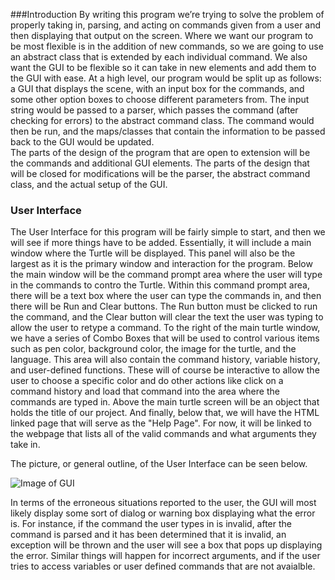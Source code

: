 ###Introduction
By writing this program we’re trying to solve the problem of properly taking in, parsing, and acting on commands given from a user and then displaying that output on the screen.  Where we want our program to be most flexible is in the addition of new commands, so we are going to use an abstract class that is extended by each individual command.  We also want the GUI to be flexible so it can take in new elements and add them to the GUI with ease.
At a high level, our program would be split up as follows: a GUI that displays the scene, with an input box for the commands, and some other option boxes to choose different parameters from.  The input string would be passed to a parser, which passes the command (after checking for errors) to the abstract command class.  The command would then be run, and the maps/classes that contain the information to be passed back to the GUI would be updated.  
The parts of the design of the program that are open to extension will be the commands and additional GUI elements.  The parts of the design that will be closed for modifications will be the parser, the abstract command class, and the actual setup of the GUI.  




### User Interface

The User Interface for this program will be fairly simple to start, and then we will see if more things have to be added. Essentially, it will include a main window where the Turtle will be displayed. This panel will also be the largest as it is the primary window and interaction for the program. Below the main window will be the command prompt area where the user will type in the commands to contro the Turtle. Within this command prompt area, there will be a text box where the user can type the commands in, and then there will be Run and Clear buttons. The Run button must be clicked to run the command, and the Clear button will clear the text the user was typing to allow the user to retype a command. To the right of the main turtle window, we have a series of Combo Boxes that will be used to control various items such as pen color, background color, the image for the turtle, and the language. This area will also contain the command history, variable history, and user-defined functions. These will of course be interactive to allow the user to choose a specific color and do other actions like click on a command history and load that command into the area where the commands are typed in. Above the main turtle screen will be an object that holds the title of our project. And finally, below that, we will have the HTML linked page that will serve as the "Help Page". For now, it will be linked to the webpage that lists all of the valid commands and what arguments they take in. 

The picture, or general outline, of the User Interface can be seen below.

![Image of GUI](https://github.com/duke-compsci308-fall2015/slogo_team03/blob/master/img/GUI.jpg)


In terms of the erroneous situations reported to the user, the GUI will most likely display some sort of dialog or warning box displaying what the error is. For instance, if the command the user types in is invalid, after the command is parsed and it has been determined that it is invalid, an exception will be thrown and the user will see a box that pops up displaying the error. Similar things will happen for incorrect arguments, and if the user tries to access variables or user defined commands that are not avaialble. 
